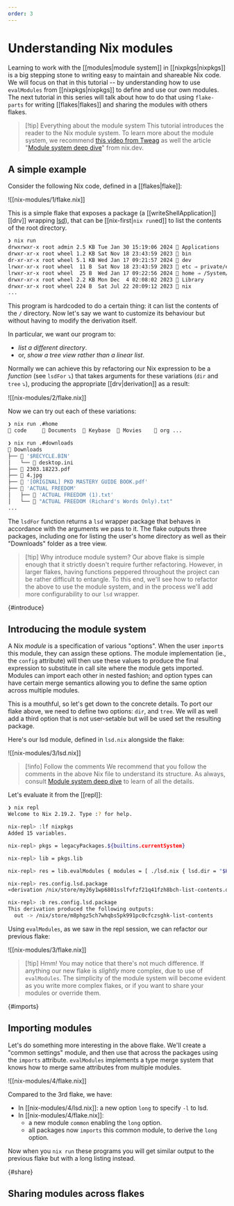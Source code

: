 ```yaml
---
order: 3
---
```


# Understanding Nix modules

Learning to work with the [[modules|module system]] in [[nixpkgs|nixpkgs]] is a big stepping stone to writing easy to maintain and shareable Nix code. We will focus on that in this tutorial -- by understanding how to use `evalModules` from [[nixpkgs|nixpkgs]] to define and use our own modules. The next tutorial in this series will talk about how to do that using `flake-parts` for writing [[flakes|flakes]] and sharing the modules with others flakes. 

>[!tip] Everything about the module system
> This tutorial introduces the reader to the Nix module system. To learn more about the module system, we recommend [this video from Tweag](https://www.youtube.com/watch?v=N7hFP_40DJo) as well the article "[Module system deep dive][doc]" from nix.dev.

[doc]: https://nix.dev/tutorials/module-system/module-system.html

## A simple example

Consider the following Nix code, defined in a [[flakes|flake]]:

![[nix-modules/1/flake.nix]]

This is a simple flake that exposes a package (a [[writeShellApplication]] [[drv]] wrapping [lsd](https://github.com/lsd-rs/lsd)), that can be [[nix-first|`nix run`ed]] to list the contents of the root directory. 

```sh
❯ nix run
drwxrwxr-x root admin 2.5 KB Tue Jan 30 15:19:06 2024  Applications
drwxr-xr-x root wheel 1.2 KB Sat Nov 18 23:43:59 2023  bin
dr-xr-xr-x root wheel 5.1 KB Wed Jan 17 09:21:57 2024  dev
lrwxr-xr-x root wheel  11 B  Sat Nov 18 23:43:59 2023  etc ⇒ private/etc
lrwxr-xr-x root wheel  25 B  Wed Jan 17 09:22:56 2024  home ⇒ /System/Volumes/Data/home
drwxr-xr-x root wheel 2.2 KB Mon Dec  4 02:08:02 2023  Library
drwxr-xr-x root wheel 224 B  Sat Jul 22 20:09:12 2023  nix
...
```

This program is hardcoded to do a certain thing: it can list the contents of the `/` directory. Now let's say we want to customize its behaviour but without having to modify the derivation itself.

In particular, we want our program to:
- *list a different directory*. 
- or, *show a tree view rather than a linear list*. 

Normally we can achieve this by refactoring our Nix expression to be a *function* (see `lsdFor` ⤵️) that takes arguments for these variations (`dir` and `tree` ⤵️), producing the appropriate [[drv|derivation]] as a result:

![[nix-modules/2/flake.nix]]

Now we can try out each of these variations:

```sh
❯ nix run .#home
 code      Documents   Keybase   Movies     org ...

❯ nix run .#downloads
 Downloads
├──  '$RECYCLE.BIN'
│   └──  desktop.ini
├──  2303.18223.pdf
├──  4.jpg
├──  '[ORIGINAL] PKD MASTERY GUIDE BOOK.pdf'
├──  'ACTUAL FREEDOM'
│   ├──  'ACTUAL FREEDOM (1).txt'
│   └──  "ACTUAL FREEDOM (Richard's Words Only).txt"
...
```

The `lsdFor` function returns a `lsd` wrapper package that behaves in accordance with the arguments we pass to it. The flake outputs three packages, including one for listing the user's home directory as well as their "Downloads" folder as a tree view.

>[!tip] Why introduce module system?
> Our above flake is simple enough that it strictly doesn't require further refactoring. However, in larger flakes, having functions peppered throughout the project can be rather difficult to entangle. To this end, we'll see how to refactor the above to use the module system, and in the process we'll add more configurability to our `lsd` wrapper.

{#introduce}
## Introducing the module system

A Nix *module* is a specification of various "options". When the user `import`s this module, they can assign these options. The module implementation (ie., the `config` attribute) will then use these values to produce the final expression to substitute in call site where the module gets imported. Modules can import each other in nested fashion; and option types can have certain merge semantics allowing you to define the same option across multiple modules.

This is a mouthful, so let's get down to the concrete details. To port our flake above, we need to define two options: `dir`, and `tree`. We will as well add a third option that is not user-setable but will be used set the resulting package.

Here's our lsd module, defined in `lsd.nix` alongside the flake:

![[nix-modules/3/lsd.nix]]

>[!info] Follow the comments
> We recommend that you follow the comments in the above Nix file to understand its structure. As always, consult [Module system deep dive][doc] to learn of all the details.

Let's evaluate it from the [[repl]]:

```sh
❯ nix repl
Welcome to Nix 2.19.2. Type :? for help.

nix-repl> :lf nixpkgs
Added 15 variables.

nix-repl> pkgs = legacyPackages.${builtins.currentSystem}

nix-repl> lib = pkgs.lib

nix-repl> res = lib.evalModules { modules = [ ./lsd.nix { lsd.dir = "$HOME"; } ]; specialArgs = { inherit pkgs; }; }

nix-repl> res.config.lsd.package
«derivation /nix/store/my26y1wp6801sslfvfzf21q41fzh8bch-list-contents.drv»

nix-repl> :b res.config.lsd.package
This derivation produced the following outputs:
  out -> /nix/store/m8phgz5ch7whqbs5pk991pc0cfczsghk-list-contents
```

Using `evalModules`, as we saw in the repl session, we can refactor our previous flake:

![[nix-modules/3/flake.nix]]

>[!tip] Hmm!
> You may notice that there's not much difference. If anything our new flake is *slightly* more complex, due to use of `evalModules`. The simplicity of the module system will become evident as you write more complex flakes, or if you want to share your modules or override them.

{#imports}
## Importing modules

Let's do something more interesting in the above flake. We'll create a "common settings" module, and then use that across the packages using the `imports` attribute. `evalModules` implements a type merge system that knows how to merge same attributes from multiple modules.

![[nix-modules/4/flake.nix]]

Compared to the 3rd flake, we have:

- In [[nix-modules/4/lsd.nix]]: a new option `long` to specify `-l` to lsd.
- In [[nix-modules/4/flake.nix]]: 
  - a new module `common` enabling the `long` option.
  - all packages now `imports` this common module, to derive the `long` option.

Now when you `nix run` these programs you will get similar output to the previous flake but with a long listing instead.

{#share}
## Sharing modules across flakes


